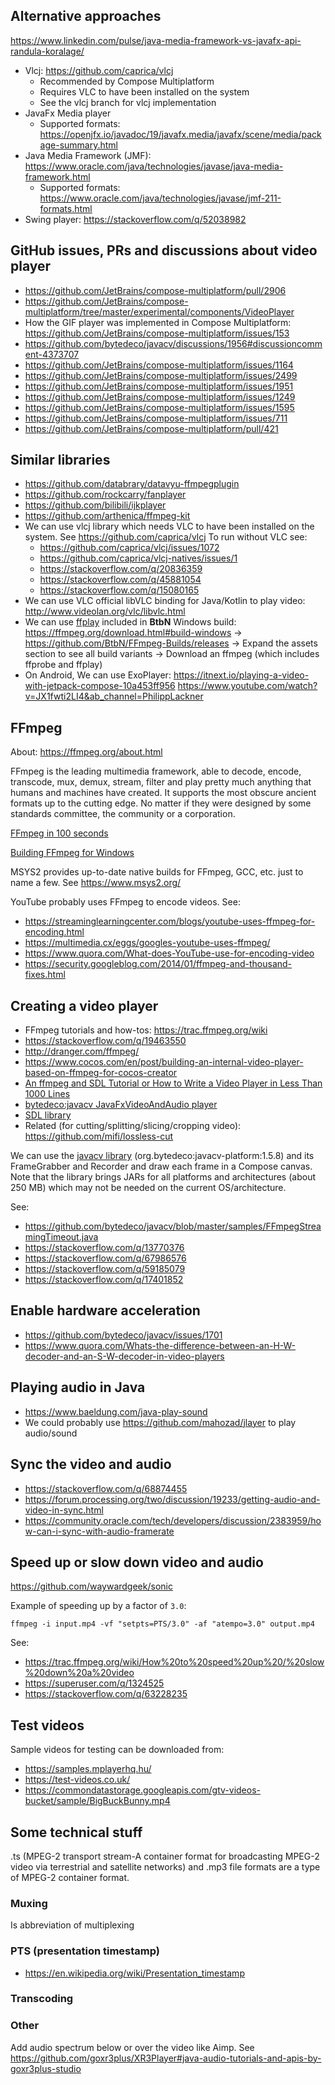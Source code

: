 ## Alternative approaches
https://www.linkedin.com/pulse/java-media-framework-vs-javafx-api-randula-koralage/
  - Vlcj: https://github.com/caprica/vlcj
    + Recommended by Compose Multiplatform
    + Requires VLC to have been installed on the system
    + See the vlcj branch for vlcj implementation
  - JavaFx Media player
    + Supported formats: https://openjfx.io/javadoc/19/javafx.media/javafx/scene/media/package-summary.html
  - Java Media Framework (JMF): https://www.oracle.com/java/technologies/javase/java-media-framework.html
    + Supported formats: https://www.oracle.com/java/technologies/javase/jmf-211-formats.html
  - Swing player: https://stackoverflow.com/q/52038982

## GitHub issues, PRs and discussions about video player
  - https://github.com/JetBrains/compose-multiplatform/pull/2906
  - https://github.com/JetBrains/compose-multiplatform/tree/master/experimental/components/VideoPlayer
  - How the GIF player was implemented in Compose Multiplatform:  
    https://github.com/JetBrains/compose-multiplatform/issues/153
  - https://github.com/bytedeco/javacv/discussions/1956#discussioncomment-4373707
  - https://github.com/JetBrains/compose-multiplatform/issues/1164
  - https://github.com/JetBrains/compose-multiplatform/issues/2499
  - https://github.com/JetBrains/compose-multiplatform/issues/1951
  - https://github.com/JetBrains/compose-multiplatform/issues/1249
  - https://github.com/JetBrains/compose-multiplatform/issues/1595
  - https://github.com/JetBrains/compose-multiplatform/issues/711
  - https://github.com/JetBrains/compose-multiplatform/pull/421

## Similar libraries
  - https://github.com/databrary/datavyu-ffmpegplugin
  - https://github.com/rockcarry/fanplayer
  - https://github.com/bilibili/ijkplayer
  - https://github.com/arthenica/ffmpeg-kit
  - We can use vlcj library which needs VLC to have been installed on the system.
    See https://github.com/caprica/vlcj
    To run without VLC see:
    + https://github.com/caprica/vlcj/issues/1072
    + https://github.com/caprica/vlcj-natives/issues/1
    + https://stackoverflow.com/q/20836359
    + https://stackoverflow.com/q/45881054
    + https://stackoverflow.com/q/15080165
  - We can use VLC official libVLC binding for Java/Kotlin to play video: http://www.videolan.org/vlc/libvlc.html
  - We can use [ffplay](https://ffmpeg.org/ffplay.html) included in **BtbN** Windows build:
    https://ffmpeg.org/download.html#build-windows
    -> https://github.com/BtbN/FFmpeg-Builds/releases
    -> Expand the assets section to see all build variants
    -> Download an ffmpeg (which includes ffprobe and ffplay)
  - On Android, We can use ExoPlayer:
    https://itnext.io/playing-a-video-with-jetpack-compose-10a453ff956
    https://www.youtube.com/watch?v=JX1fwti2LI4&ab_channel=PhilippLackner

## FFmpeg
About: https://ffmpeg.org/about.html

FFmpeg is the leading multimedia framework, able to
decode, encode, transcode, mux, demux, stream, filter and play
pretty much anything that humans and machines have created.
It supports the most obscure ancient formats up to the cutting edge.
No matter if they were designed by some standards committee, the community or a corporation.

[FFmpeg in 100 seconds](https://www.youtube.com/watch?v=26Mayv5JPz0)

[Building FFmpeg for Windows](https://trac.ffmpeg.org/wiki/CompilationGuide/MinGW)

MSYS2 provides up-to-date native builds for FFmpeg, GCC, etc. just to name a few.
See https://www.msys2.org/

YouTube probably uses FFmpeg to encode videos. See:
  - https://streaminglearningcenter.com/blogs/youtube-uses-ffmpeg-for-encoding.html
  - https://multimedia.cx/eggs/googles-youtube-uses-ffmpeg/
  - https://www.quora.com/What-does-YouTube-use-for-encoding-video
  - https://security.googleblog.com/2014/01/ffmpeg-and-thousand-fixes.html

## Creating a video player
  - FFmpeg tutorials and how-tos: https://trac.ffmpeg.org/wiki
  - https://stackoverflow.com/q/19463550
  - http://dranger.com/ffmpeg/
  - https://www.cocos.com/en/post/building-an-internal-video-player-based-on-ffmpeg-for-cocos-creator
  - [An ffmpeg and SDL Tutorial or How to Write a Video Player in Less Than 1000 Lines](http://dranger.com/ffmpeg/)
  - [bytedeco:javacv JavaFxVideoAndAudio player](https://github.com/bytedeco/javacv/blob/master/samples/JavaFxPlayVideoAndAudio.java)
  - [SDL library](https://github.com/libsdl-org/SDL)
  - Related (for cutting/splitting/slicing/cropping video): https://github.com/mifi/lossless-cut

We can use the [javacv library](https://github.com/bytedeco/javacv) (org.bytedeco:javacv-platform:1.5.8)
and its FrameGrabber and Recorder and draw each frame in a Compose canvas.
Note that the library brings JARs for all platforms and architectures (about 250 MB)
which may not be needed on the current OS/architecture.

See:
- https://github.com/bytedeco/javacv/blob/master/samples/FFmpegStreamingTimeout.java
- https://stackoverflow.com/q/13770376
- https://stackoverflow.com/q/67986576
- https://stackoverflow.com/q/59185079
- https://stackoverflow.com/q/17401852

## Enable hardware acceleration
  - https://github.com/bytedeco/javacv/issues/1701
  - https://www.quora.com/Whats-the-difference-between-an-H-W-decoder-and-an-S-W-decoder-in-video-players

## Playing audio in Java
  - https://www.baeldung.com/java-play-sound
  - We could probably use https://github.com/mahozad/jlayer to play audio/sound

## Sync the video and audio
  - https://stackoverflow.com/q/68874455
  - https://forum.processing.org/two/discussion/19233/getting-audio-and-video-in-sync.html
  - https://community.oracle.com/tech/developers/discussion/2383959/how-can-i-sync-with-audio-framerate

## Speed up or slow down video and audio

https://github.com/waywardgeek/sonic

Example of speeding up by a factor of `3.0`:

```shell
ffmpeg -i input.mp4 -vf "setpts=PTS/3.0" -af "atempo=3.0" output.mp4
```

See:
  - https://trac.ffmpeg.org/wiki/How%20to%20speed%20up%20/%20slow%20down%20a%20video
  - https://superuser.com/q/1324525
  - https://stackoverflow.com/q/63228235

## Test videos
Sample videos for testing can be downloaded from:
  - https://samples.mplayerhq.hu/
  - https://test-videos.co.uk/
  - https://commondatastorage.googleapis.com/gtv-videos-bucket/sample/BigBuckBunny.mp4

## Some technical stuff

.ts (MPEG-2 transport stream-A container format for broadcasting MPEG-2 video via terrestrial and satellite networks)
and .mp3 file formats are a type of MPEG-2 container format.

### Muxing
Is abbreviation of multiplexing

### PTS (presentation timestamp)
  - https://en.wikipedia.org/wiki/Presentation_timestamp

### Transcoding


### Other
Add audio spectrum below or over the video like Aimp.
See https://github.com/goxr3plus/XR3Player#java-audio-tutorials-and-apis-by-goxr3plus-studio
